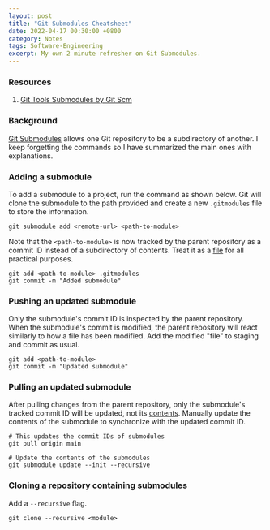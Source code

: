 ```yaml
---
layout: post
title: "Git Submodules Cheatsheet"
date: 2022-04-17 00:30:00 +0800
category: Notes
tags: Software-Engineering
excerpt: My own 2 minute refresher on Git Submodules.
---
```


### Resources

1. [Git Tools Submodules by Git Scm](https://git-scm.com/book/en/v2/Git-Tools-Submodules)

### Background

[Git Submodules](https://git-scm.com/book/en/v2/Git-Tools-Submodules) allows one Git repository to be a subdirectory of another. I keep forgetting the commands so I have summarized the main ones with explanations.

### Adding a submodule

To add a submodule to a project, run the command as shown below. Git will clone the submodule to the path provided and create a new `.gitmodules` file to store the information.

```
git submodule add <remote-url> <path-to-module>
```

Note that the `<path-to-module>` is now tracked by the parent repository as a commit ID instead of a subdirectory of contents. Treat it as a <ins>file</ins> for all practical purposes.

```
git add <path-to-module> .gitmodules
git commit -m "Added submodule"
```

### Pushing an updated submodule

Only the submodule's commit ID is inspected by the parent repository. When the submodule's commit is modified, the parent repository will react similarly to how a file has been modified. Add the modified "file" to staging and commit as usual.

```
git add <path-to-module>
git commit -m "Updated submodule"
```

### Pulling an updated submodule

After pulling changes from the parent repository, only the submodule's tracked commit ID will be updated, not its <ins>contents</ins>. Manually update the contents of the submodule to synchronize with the updated commit ID.

```
# This updates the commit IDs of submodules
git pull origin main

# Update the contents of the submodules
git submodule update --init --recursive
```

### Cloning a repository containing submodules

Add a `--recursive` flag.

```
git clone --recursive <module>
```
